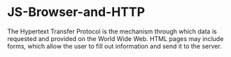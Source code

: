 # JS-Browser-and-HTTP
The Hypertext Transfer Protocol is the mechanism through which data is requested and provided on the World Wide Web. HTML pages may include forms, which allow the user to fill out information and send it to the server.
